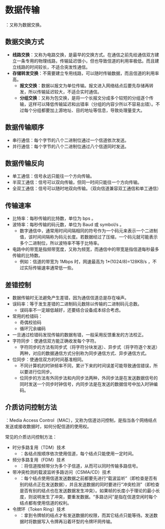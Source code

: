 # 数据传输

：又称为数据交换。

## 数据交换方式

- **线路交换**：又称为电路交换，是最早的交换方式。在通信之前先给通信双方建立一条专用的物理线路，传输延迟很小，但也导致信道的利用率极低。而且建立线路的时间较长，不适合突发性通信。
- **存储转发交换**：不需要建立专用线路，可以随时传输数据，而且信道的利用率高。
  - **报文交换**：数据以报文为单位传输。报文进入网络结点后要先存储再转发，所以传输延迟较大，不适合实时通信。
  - **分组交换**：又称为包交换，是将一个长报文分成多个较短的分组逐个传输，这样可以降低传输延迟和出错率（分组的内容少所以不容易出错）。不过每个分组都要加上源地址、目的地址等信息，导致处理量变大。

## 数据传输顺序

- 串行通信：每个字节的八个二进制位通过一个信道依次发送。
- 并行通信：每个字节的八个二进制位通过八个信道同时发送。

## 数据传输反向

- 单工通信：信号永远只能往一个方向传输。
- 半双工通信：信号可以双向传输，但同一时间只能往一个方向传输。
- 全双工通信：信号可以随时地双向传输。（双向信道兼容双工通信和单工通信）

## 传输速率

- 比特率：每秒传输的比特数，单位为 bps 。
- 波特率：每秒传输的码元数，单位为 Baud 或 symbol/s 。
  - 数字通信中，通常用时间间隔相同的符号作为一个码元来表示一个二进制值，该时间间隔称为码元长度。若数据经过了压缩，一个码元就可能表示多个二进制位，所以波特率不等于比特率。
- 电路中的带宽是指频带宽度，又称为频宽，而通信中的带宽是指信道每秒最多传输的比特数。
  - 例如：信道的带宽为 1Mbps 时，网速最高为 1*(1024/8)=128KB/s ，不过实际传输速率通常低一些。

## 差错控制

- 数据传输时无法避免产生差错，因为通信信道总是存在噪声。
- 误码率：等于发生差错的二进制码元数除以传输的二进制码元总数。
  - 误码率不一定越低越好，还要结合设备成本综合考虑。
- 常用的检错码：
  - 奇偶校验码
  - 循环冗余编码
- 一旦通过检错码发现传输的数据有错，一般采用反馈重发的方法校正。
- 字符同步：使通信双方能正确收发每个字符。
  - 字符同步的方法有同步式（将字符分块发送）、异步式（将字符逐个发送）两种，对应的数据通信方式分别称为同步通信方式、异步通信方式。
- 位同步：使通信双方的时间基准相同。
  - 不同计算机的时钟频率不同，累计下来的时间误差可能导致通信错误，所以要进行位同步。
  - 位同步的方法有外同步法和内同步法两种，外同步法是在发送数据信号的同时发送一个同步时钟信号，内同步法是在发送的数据信号中加入时钟编码。

## 介质访问控制方法

：Media Access Control（MAC），又称为信道访问控制，是指当各个网络结点发送或接收数据时，如何分配信道的使用权。

常见的介质访问控制方法：
- 时分多路复用（TDM）技术
  - ：各结点按顺序依次使用信道，每个结点只能使用一定时间。
- 频分多路复用（FDM）技术
  - ：将信道按频带分为多个子信道，从而可以同时传输多路信号。
- 带冲突检测的载波监听多路访问（CSMA/CD）技术
  - ：每个结点使用信道发送数据之前都要先进行“载波监听”（即检查是否有别的结点正在发送数据），并且发送数据的同时要进行“冲突检测”（即检查是否有别的结点也在发送数据发生冲突）。如果帧的长度小于理论的最小长度，则说明发生了冲突，要重发数据。“多路访问”是指在信道空闲时每个结点都有使用信道的权利。
- 令牌环（Token Ring）技术
  - ：拿到令牌帧的结点才有发送数据的权限，而其它结点只能等待。发送数据时将数据写入令牌再沿着环型的令牌环网传输。
